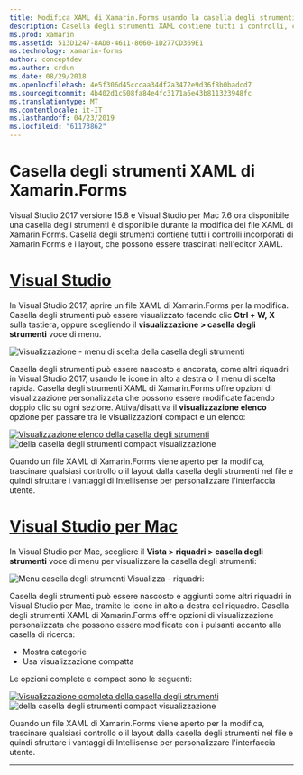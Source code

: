 ```yaml
---
title: Modifica XAML di Xamarin.Forms usando la casella degli strumenti
description: Casella degli strumenti XAML contiene tutti i controlli, che possono essere trascinati direttamente in un file XAML aperto e layout predefinito.
ms.prod: xamarin
ms.assetid: 513D1247-8AD0-4611-8660-1D277CD369E1
ms.technology: xamarin-forms
author: conceptdev
ms.author: crdun
ms.date: 08/29/2018
ms.openlocfilehash: 4e5f306d45cccaa34df2a3472e9d36f8b0badcd7
ms.sourcegitcommit: 4b402d1c508fa84e4fc3171a6e43b811323948fc
ms.translationtype: MT
ms.contentlocale: it-IT
ms.lasthandoff: 04/23/2019
ms.locfileid: "61173862"
---
```

# <a name="xamarinforms-xaml-toolbox"></a>Casella degli strumenti XAML di Xamarin.Forms

Visual Studio 2017 versione 15.8 e Visual Studio per Mac 7.6 ora disponibile una casella degli strumenti è disponibile durante la modifica dei file XAML di Xamarin.Forms. Casella degli strumenti contiene tutti i controlli incorporati di Xamarin.Forms e i layout, che possono essere trascinati nell'editor XAML.

# <a name="visual-studiotabwindows"></a>[Visual Studio](#tab/windows)

In Visual Studio 2017, aprire un file XAML di Xamarin.Forms per la modifica. Casella degli strumenti può essere visualizzato facendo clic **Ctrl + W, X** sulla tastiera, oppure scegliendo il **visualizzazione > casella degli strumenti** voce di menu.

![Visualizzazione - menu di scelta della casella degli strumenti](toolbox-images/win-view-menu.png)

Casella degli strumenti può essere nascosto e ancorata, come altri riquadri in Visual Studio 2017, usando le icone in alto a destra o il menu di scelta rapida. Casella degli strumenti XAML di Xamarin.Forms offre opzioni di visualizzazione personalizzata che possono essere modificate facendo doppio clic su ogni sezione. Attiva/disattiva il **visualizzazione elenco** opzione per passare tra le visualizzazioni compact e un elenco:

[![Visualizzazione elenco della casella degli strumenti](toolbox-images/win-full-display-sml.png)](toolbox-images/win-full-display.png#lightbox) ![della casella degli strumenti compact visualizzazione](toolbox-images/win-compact-display.png)

Quando un file XAML di Xamarin.Forms viene aperto per la modifica, trascinare qualsiasi controllo o il layout dalla casella degli strumenti nel file e quindi sfruttare i vantaggi di Intellisense per personalizzare l'interfaccia utente.

# <a name="visual-studio-for-mactabmacos"></a>[Visual Studio per Mac](#tab/macos)

In Visual Studio per Mac, scegliere il **Vista > riquadri > casella degli strumenti** voce di menu per visualizzare la casella degli strumenti:

![Menu casella degli strumenti Visualizza - riquadri:](toolbox-images/mac-view-menu.png)

Casella degli strumenti può essere nascosto e aggiunti come altri riquadri in Visual Studio per Mac, tramite le icone in alto a destra del riquadro. Casella degli strumenti XAML di Xamarin.Forms offre opzioni di visualizzazione personalizzata che possono essere modificate con i pulsanti accanto alla casella di ricerca:

- Mostra categorie
- Usa visualizzazione compatta

Le opzioni complete e compact sono le seguenti:

[![Visualizzazione completa della casella degli strumenti](toolbox-images/mac-full-display-sml.png)](toolbox-images/mac-full-display.png#lightbox) ![della casella degli strumenti compact visualizzazione](toolbox-images/mac-compact-display.png)

Quando un file XAML di Xamarin.Forms viene aperto per la modifica, trascinare qualsiasi controllo o il layout dalla casella degli strumenti nel file e quindi sfruttare i vantaggi di Intellisense per personalizzare l'interfaccia utente.

-----
